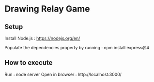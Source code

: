 # Drawing Relay Game

## Setup

Install Node.js : https://nodejs.org/en/

Populate the dependencies property by running : npm install express@4

## How to execute

Run : node server
Open in browser : http://localhost:3000/
